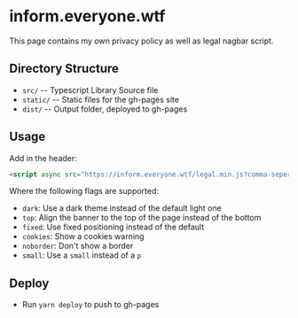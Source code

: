 # inform.everyone.wtf

This page contains my own privacy policy as well as legal nagbar script. 

## Directory Structure

- `src/` -- Typescript Library Source file
- `static/` -- Static files for the gh-pages site
- `dist/` -- Output folder, deployed to gh-pages

## Usage

Add in the header:
```html
<script async src="https://inform.everyone.wtf/legal.min.js?comma-seperated-flags" data-site-id='{id-for-stats}'></script>
```

Where the following flags are supported:

- `dark`: Use a dark theme instead of the default light one
- `top`: Align the banner to the top of the page instead of the bottom
- `fixed`: Use fixed positioning instead of the default
- `cookies`: Show a cookies warning
- `noborder`: Don't show a border
- `small`: Use a `small` instead of a `p`
## Deploy

- Run `yarn deploy` to push to gh-pages
